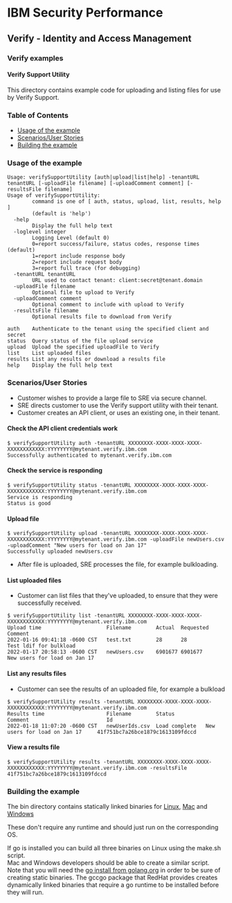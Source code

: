 # IBM Security Performance

## Verify - Identity and Access Management

### Verify examples

#### Verify Support Utility

This directory contains example code for uploading and listing files for use by Verify Support.

### Table of Contents

* [Usage of the example](#usage-of-the-example)
* [Scenarios/User Stories](#scenarios/user-stories)
* [Building the example](#building-the-example)

### Usage of the example
```text
Usage: verifySupportUtility [auth|upload|list|help] -tenantURL tenantURL [-uploadFile filename] [-uploadComment comment] [-resultsFile filename]
Usage of verifySupportUtility:
        command is one of [ auth, status, upload, list, results, help ]
        (default is 'help')
  -help
        Display the full help text
  -loglevel integer
        Logging Level (default 0)
        0=report success/failure, status codes, response times  (default)
        1=report include response body
        2=report include request body
        3=report full trace (for debugging)
  -tenantURL tenantURL
        URL used to contact tenant: client:secret@tenant.domain
  -uploadFile filename
        Optional file to upload to Verify
  -uploadComment comment
        Optional comment to include with upload to Verify
  -resultsFile filename
        Optional results file to download from Verify

auth	Authenticate to the tenant using the specified client and secret
status	Query status of the file upload service
upload	Upload the specified uploadFile to Verify
list	List uploaded files
results	List any results or download a results file
help	Display the full help text
```


### Scenarios/User Stories

* Customer wishes to provide a large file to SRE via secure channel.
* SRE directs customer to use the Verify support utility with their tenant.
* Customer creates an API client, or uses an existing one, in their tenant.

#### Check the API client credentials work

```text
$ verifySupportUtility auth -tenantURL XXXXXXXX-XXXX-XXXX-XXXX-XXXXXXXXXXXX:YYYYYYYY@mytenant.verify.ibm.com
Successfully authenticated to mytenant.verify.ibm.com
```

#### Check the service is responding

```text
$ verifySupportUtility status -tenantURL XXXXXXXX-XXXX-XXXX-XXXX-XXXXXXXXXXXX:YYYYYYYY@mytenant.verify.ibm.com
Service is responding
Status is good
```

#### Upload file

```text
$ verifySupportUtility upload -tenantURL XXXXXXXX-XXXX-XXXX-XXXX-XXXXXXXXXXXX:YYYYYYYY@mytenant.verify.ibm.com -uploadFile newUsers.csv -uploadComment "New users for load on Jan 17"
Successfully uploaded newUsers.csv
```

* After file is uploaded, SRE processes the file, for example bulkloading.

#### List uploaded files

* Customer can list files that they've uploaded, to ensure that they were successfully received.

```text
$ verifySupportUtility list -tenantURL XXXXXXXX-XXXX-XXXX-XXXX-XXXXXXXXXXXX:YYYYYYYY@mytenant.verify.ibm.com 
Upload time                     Filename    	Actual	Requested	Comment
2022-01-16 09:41:18 -0600 CST	test.txt    	28  	28      	Test ldif for bulkload
2022-01-17 20:58:13 -0600 CST	newUsers.csv	6901677	6901677 	New users for load on Jan 17
```

#### List any results files

* Customer can see the results of an uploaded file, for example a bulkload

```text
$ verifySupportUtility results -tenantURL XXXXXXXX-XXXX-XXXX-XXXX-XXXXXXXXXXXX:YYYYYYYY@mytenant.verify.ibm.com 
Results time                    Filename	    Status	        Comment                     	Id
2022-01-18 11:07:20 -0600 CST	newUserIds.csv	Load complete	New users for load on Jan 17     41f751bc7a26bce1879c1613109fdccd
```

#### View a results file

```text
$ verifySupportUtility results -tenantURL XXXXXXXX-XXXX-XXXX-XXXX-XXXXXXXXXXXX:YYYYYYYY@mytenant.verify.ibm.com -resultsFile 41f751bc7a26bce1879c1613109fdccd
```


### Building the example

The bin directory contains statically linked binaries for [Linux](bin/linux/csvHasher), [Mac](bin/darwin/csvHasher) and 
[Windows](bin/windows/csvHasher) 

These don't require any runtime and should just run on the corresponding OS.

If go is installed you can build all three binaries on Linux using the make.sh script.  
Mac and Windows developers should be able to create a similar script.  
Note that you will need the [go install from golang.org](https://golang.org/doc/install) in order to be sure of creating static 
binaries.  The gccgo package that RedHat provides creates dynamically linked binaries that require a go runtime to be installed 
before they will run.
